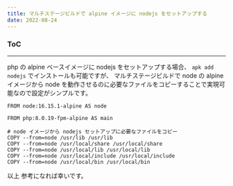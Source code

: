 ```yaml
---
title: マルチステージビルドで alpine イメージに nodejs をセットアップする
date: 2022-08-24
---
```


<div class="toc">
<div class="toc-content">
<h3 class="menu-label">ToC</h3>
<!-- toc -->
</div>
</div>

---

php の alpine ベースイメージに nodejs をセットアップする場合、
`apk add nodejs` でインストールも可能ですが、
マルチステージビルドで node の alpine イメージから node を動作させるのに必要なファイルをコピーすることで実現可能なので設定がシンプルです。

```
FROM node:16.15.1-alpine AS node

FROM php:8.0.19-fpm-alpine AS main

# node イメージから nodejs セットアップに必要なファイルをコピー
COPY --from=node /usr/lib /usr/lib
COPY --from=node /usr/local/share /usr/local/share
COPY --from=node /usr/local/lib /usr/local/lib
COPY --from=node /usr/local/include /usr/local/include
COPY --from=node /usr/local/bin /usr/local/bin
```

以上
参考になれば幸いです。
